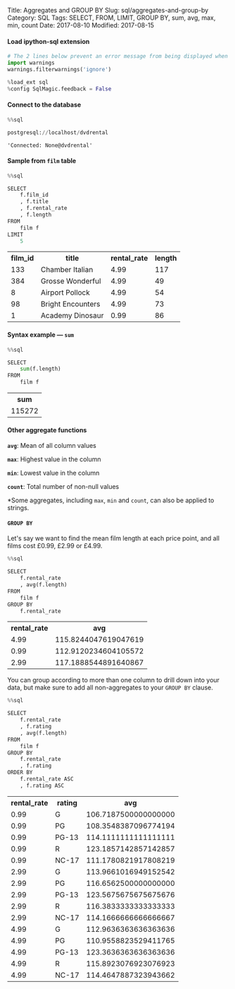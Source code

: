 Title: Aggregates and GROUP BY
Slug: sql/aggregates-and-group-by
Category: SQL
Tags: SELECT, FROM, LIMIT, GROUP BY, sum, avg, max, min, count
Date: 2017-08-10
Modified: 2017-08-15

#### Load ipython-sql extension


```python
# The 2 lines below prevent an error message from being displayed when we run %load_ext sql
import warnings
warnings.filterwarnings('ignore')

%load_ext sql
%config SqlMagic.feedback = False
```

#### Connect to the database


```python
%%sql

postgresql://localhost/dvdrental
```




    'Connected: None@dvdrental'



#### Sample from `film` table


```python
%%sql

SELECT
    f.film_id
    , f.title
    , f.rental_rate
    , f.length
FROM
    film f
LIMIT
    5
```




<table>
    <tr>
        <th>film_id</th>
        <th>title</th>
        <th>rental_rate</th>
        <th>length</th>
    </tr>
    <tr>
        <td>133</td>
        <td>Chamber Italian</td>
        <td>4.99</td>
        <td>117</td>
    </tr>
    <tr>
        <td>384</td>
        <td>Grosse Wonderful</td>
        <td>4.99</td>
        <td>49</td>
    </tr>
    <tr>
        <td>8</td>
        <td>Airport Pollock</td>
        <td>4.99</td>
        <td>54</td>
    </tr>
    <tr>
        <td>98</td>
        <td>Bright Encounters</td>
        <td>4.99</td>
        <td>73</td>
    </tr>
    <tr>
        <td>1</td>
        <td>Academy Dinosaur</td>
        <td>0.99</td>
        <td>86</td>
    </tr>
</table>



#### Syntax example — `sum`


```python
%%sql

SELECT
    sum(f.length)
FROM
    film f
```




<table>
    <tr>
        <th>sum</th>
    </tr>
    <tr>
        <td>115272</td>
    </tr>
</table>



#### Other aggregate functions
**`avg`**: Mean of all column values

**`max`**: Highest value in the column

**`min`**: Lowest value in the column

**`count`**: Total number of non-null values

\*Some aggregates, including `max`, `min` and `count`, can also be applied to strings.

#### `GROUP BY`
Let's say we want to find the mean film length at each price point, and all films cost £0.99, £2.99 or £4.99.


```python
%%sql

SELECT
    f.rental_rate
    , avg(f.length)
FROM
    film f
GROUP BY
    f.rental_rate
```




<table>
    <tr>
        <th>rental_rate</th>
        <th>avg</th>
    </tr>
    <tr>
        <td>4.99</td>
        <td>115.8244047619047619</td>
    </tr>
    <tr>
        <td>0.99</td>
        <td>112.9120234604105572</td>
    </tr>
    <tr>
        <td>2.99</td>
        <td>117.1888544891640867</td>
    </tr>
</table>



You can group according to more than one column to drill down into your data, but make sure to add all non-aggregates to your `GROUP BY` clause.


```python
%%sql

SELECT
    f.rental_rate
    , f.rating
    , avg(f.length)
FROM
    film f
GROUP BY
    f.rental_rate
    , f.rating
ORDER BY
    f.rental_rate ASC
    , f.rating ASC
```




<table>
    <tr>
        <th>rental_rate</th>
        <th>rating</th>
        <th>avg</th>
    </tr>
    <tr>
        <td>0.99</td>
        <td>G</td>
        <td>106.7187500000000000</td>
    </tr>
    <tr>
        <td>0.99</td>
        <td>PG</td>
        <td>108.3548387096774194</td>
    </tr>
    <tr>
        <td>0.99</td>
        <td>PG-13</td>
        <td>114.1111111111111111</td>
    </tr>
    <tr>
        <td>0.99</td>
        <td>R</td>
        <td>123.1857142857142857</td>
    </tr>
    <tr>
        <td>0.99</td>
        <td>NC-17</td>
        <td>111.1780821917808219</td>
    </tr>
    <tr>
        <td>2.99</td>
        <td>G</td>
        <td>113.9661016949152542</td>
    </tr>
    <tr>
        <td>2.99</td>
        <td>PG</td>
        <td>116.6562500000000000</td>
    </tr>
    <tr>
        <td>2.99</td>
        <td>PG-13</td>
        <td>123.5675675675675676</td>
    </tr>
    <tr>
        <td>2.99</td>
        <td>R</td>
        <td>116.3833333333333333</td>
    </tr>
    <tr>
        <td>2.99</td>
        <td>NC-17</td>
        <td>114.1666666666666667</td>
    </tr>
    <tr>
        <td>4.99</td>
        <td>G</td>
        <td>112.9636363636363636</td>
    </tr>
    <tr>
        <td>4.99</td>
        <td>PG</td>
        <td>110.9558823529411765</td>
    </tr>
    <tr>
        <td>4.99</td>
        <td>PG-13</td>
        <td>123.3636363636363636</td>
    </tr>
    <tr>
        <td>4.99</td>
        <td>R</td>
        <td>115.8923076923076923</td>
    </tr>
    <tr>
        <td>4.99</td>
        <td>NC-17</td>
        <td>114.4647887323943662</td>
    </tr>
</table>
